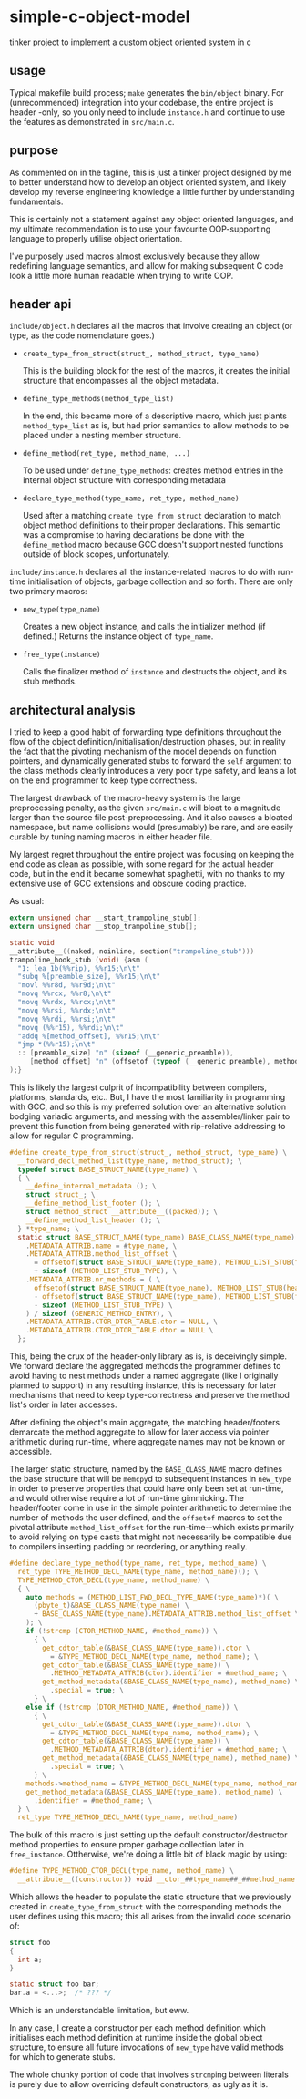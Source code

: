# simple-c-object-model
tinker project to implement a custom object oriented system in c

## usage

Typical makefile build process; `make` generates the `bin/object` binary.
For (unrecommended) integration into your codebase, the entire project is header
-only, so you only need to include `instance.h` and continue to use the features
as demonstrated in `src/main.c`.

## purpose

As commented on in the tagline, this is just a tinker project designed by me to
better understand how to develop an object oriented system, and likely develop
my reverse engineering knowledge a little further by understanding fundamentals.

This is certainly not a statement against any object oriented languages, and my
ultimate recommendation is to use your favourite OOP-supporting language to
properly utilise object orientation.

I've purposely used macros almost exclusively because they allow redefining
language semantics, and allow for making subsequent C code look a little more
human readable when trying to write OOP.

## header api

`include/object.h` declares all the macros that involve creating an object 
(or type, as the code nomenclature goes.)

- `create_type_from_struct(struct_, method_struct, type_name)`

  This is the building block for the rest of the macros, it creates the initial
  structure that encompasses all the object metadata.

- `define_type_methods(method_type_list)`

  In the end, this became more of a descriptive macro, which just plants
  `method_type_list` as is, but had prior semantics to allow methods to be
  placed under a nesting member structure.

- `define_method(ret_type, method_name, ...)`

  To be used under `define_type_methods`: creates method entries in the internal
  object structure with corresponding metadata

- `declare_type_method(type_name, ret_type, method_name)`

  Used after a matching `create_type_from_struct` declaration to match object
  method definitions to their proper declarations. This semantic was a
  compromise to having declarations be done with the `define_method` macro
  because GCC doesn't support nested functions outside of block scopes,
  unfortunately.

`include/instance.h` declares all the instance-related macros to do with
run-time initialisation of objects, garbage collection and so forth. There are
only two primary macros:

- `new_type(type_name)`

  Creates a new object instance, and calls the initializer method (if defined.)
  Returns the instance object of `type_name`.

- `free_type(instance)`

  Calls the finalizer method of `instance` and destructs the object, and its
  stub methods.

## architectural analysis

I tried to keep a good habit of forwarding type definitions throughout the flow
of the object definition/initialisation/destruction phases, but in reality the
fact that the pivoting mechanism of the model depends on function pointers, and
dynamically generated stubs to forward the `self` argument to the class methods
clearly introduces a very poor type safety, and leans a lot on the end
programmer to keep type correctness.

The largest drawback of the macro-heavy system is the large preprocessing 
penalty, as the given `src/main.c` will bloat to a magnitude larger than the
source file post-preprocessing. And it also causes a bloated namespace, but name
collisions would (presumably) be rare, and are easily curable by tuning naming
macros in either header file.

My largest regret throughout the entire project was focusing on keeping the end
code as clean as possible, with some regard for the actual header code, but in
the end it became somewhat spaghetti, with no thanks to my extensive use of GCC
extensions and obscure coding practice.

As usual:

```c
extern unsigned char __start_trampoline_stub[];
extern unsigned char __stop_trampoline_stub[];

static void
__attribute__((naked, noinline, section("trampoline_stub")))
trampoline_hook_stub (void) {asm (
  "1: lea 1b(%%rip), %%r15;\n\t"
  "subq %[preamble_size], %%r15;\n\t"
  "movl %%r8d, %%r9d;\n\t"
  "movq %%rcx, %%r8;\n\t"
  "movq %%rdx, %%rcx;\n\t"
  "movq %%rsi, %%rdx;\n\t"
  "movq %%rdi, %%rsi;\n\t"
  "movq (%%r15), %%rdi;\n\t"
  "addq %[method_offset], %%r15;\n\t"
  "jmp *(%%r15);\n\t"
  :: [preamble_size] "n" (sizeof (__generic_preamble)),
     [method_offset] "n" (offsetof (typeof (__generic_preamble), method))
);}
```

This is likely the largest culprit of incompatibility between compilers,
platforms, standards, etc.. But, I have the most familiarity in programming
with GCC, and so this is my preferred solution over an alternative solution
bodging variadic arguments, and messing with the assembler/linker pair to
prevent this function from being generated with rip-relative addressing to allow
for regular C programming.

```c
#define create_type_from_struct(struct_, method_struct, type_name) \
  __forward_decl_method_list(type_name, method_struct); \
  typedef struct BASE_STRUCT_NAME(type_name) \
  { \
    __define_internal_metadata (); \
    struct struct_; \
    __define_method_list_footer (); \
    struct method_struct __attribute__((packed)); \
    __define_method_list_header (); \
  } *type_name; \
  static struct BASE_STRUCT_NAME(type_name) BASE_CLASS_NAME(type_name) = { \
    .METADATA_ATTRIB.name = #type_name, \
    .METADATA_ATTRIB.method_list_offset \
      = offsetof(struct BASE_STRUCT_NAME(type_name), METHOD_LIST_STUB(footer)) \
      + sizeof (METHOD_LIST_STUB_TYPE), \
    .METADATA_ATTRIB.nr_methods = ( \
      offsetof(struct BASE_STRUCT_NAME(type_name), METHOD_LIST_STUB(header)) \
      - offsetof(struct BASE_STRUCT_NAME(type_name), METHOD_LIST_STUB(footer)) \
      - sizeof (METHOD_LIST_STUB_TYPE) \
    ) / sizeof (GENERIC_METHOD_ENTRY), \
    .METADATA_ATTRIB.CTOR_DTOR_TABLE.ctor = NULL, \
    .METADATA_ATTRIB.CTOR_DTOR_TABLE.dtor = NULL \
  };
```

This, being the crux of the header-only library as is, is deceivingly simple.
We forward declare the aggregated methods the programmer defines to avoid having
to nest methods under a named aggregate (like I originally planned to support)
in any resulting instance, this is necessary for later mechanisms that need to
keep type-correctness and preserve the method list's order in later accesses.

After defining the object's main aggregate, the matching header/footers
demarcate the method aggregate to allow for later access via pointer arithmetic
during run-time, where aggregate names may not be known or accessible.

The larger static structure, named by the `BASE_CLASS_NAME` macro defines the
base structure that will be `memcpy`d to subsequent instances in `new_type` in
order to preserve properties that could have only been set at run-time, and
would otherwise require a lot of run-time gimmicking.
The header/footer come in use in the simple pointer arithmetic to determine
the number of methods the user defined, and the `offsetof` macros to set
the pivotal attribute `method_list_offset` for the run-time--which exists 
primarily to avoid relying on type casts that might not necessarily be
compatible due to compilers inserting padding or reordering, or anything really.

```c
#define declare_type_method(type_name, ret_type, method_name) \
  ret_type TYPE_METHOD_DECL_NAME(type_name, method_name)(); \
  TYPE_METHOD_CTOR_DECL(type_name, method_name) \
  { \
    auto methods = (METHOD_LIST_FWD_DECL_TYPE_NAME(type_name)*)( \
      (pbyte_t)&BASE_CLASS_NAME(type_name) \
      + BASE_CLASS_NAME(type_name).METADATA_ATTRIB.method_list_offset \
    ); \
    if (!strcmp (CTOR_METHOD_NAME, #method_name)) \
      { \
        get_cdtor_table(&BASE_CLASS_NAME(type_name)).ctor \
          = &TYPE_METHOD_DECL_NAME(type_name, method_name); \
        get_cdtor_table(&BASE_CLASS_NAME(type_name)) \
          .METHOD_METADATA_ATTRIB(ctor).identifier = #method_name; \
        get_method_metadata(&BASE_CLASS_NAME(type_name), method_name) \
          .special = true; \
      } \
    else if (!strcmp (DTOR_METHOD_NAME, #method_name)) \
      { \
        get_cdtor_table(&BASE_CLASS_NAME(type_name)).dtor \
          = &TYPE_METHOD_DECL_NAME(type_name, method_name); \
        get_cdtor_table(&BASE_CLASS_NAME(type_name)) \
          .METHOD_METADATA_ATTRIB(dtor).identifier = #method_name; \
        get_method_metadata(&BASE_CLASS_NAME(type_name), method_name) \
          .special = true; \
      } \
    methods->method_name = &TYPE_METHOD_DECL_NAME(type_name, method_name); \
    get_method_metadata(&BASE_CLASS_NAME(type_name), method_name) \
      .identifier = #method_name; \
  } \
  ret_type TYPE_METHOD_DECL_NAME(type_name, method_name)
```

The bulk of this macro is just setting up the default constructor/destructor
method properties to ensure proper garbage collection later in `free_instance`.
Ottherwise, we're doing a little bit of black magic by using:

```c
#define TYPE_METHOD_CTOR_DECL(type_name, method_name) \
  __attribute__((constructor)) void __ctor_##type_name##_##method_name (void)
```

Which allows the header to populate the static structure that we previously
created in `create_type_from_struct` with the corresponding methods the user
defines using this macro; this all arises from the invalid code scenario of:

```c
struct foo
{
  int a;
}

static struct foo bar;
bar.a = <...>;  /* ??? */
```

Which is an understandable limitation, but eww.

In any case, I create a constructor per each method definition which initialises
each method definition at runtime inside the global object structure, to ensure
all future invocations of `new_type` have valid methods for which to generate
stubs.

The whole chunky portion of code that involves `strcmp`ing between literals is
purely due to allow overriding default constructors, as ugly as it is.